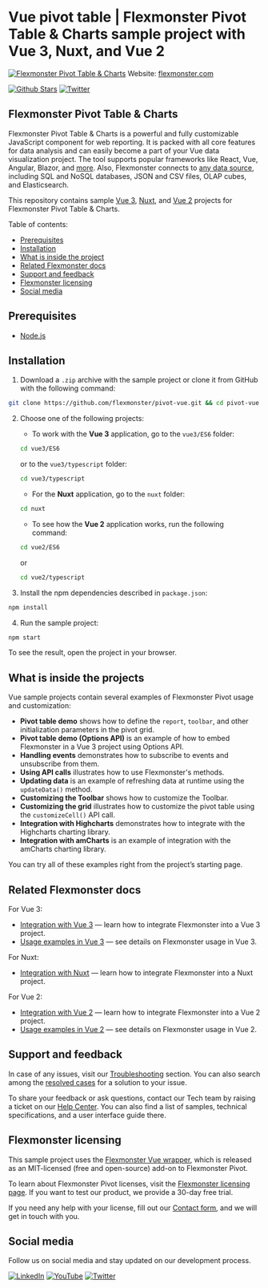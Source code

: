 # Vue pivot table | Flexmonster Pivot Table & Charts sample project with Vue 3, Nuxt, and Vue 2
[![Flexmonster Pivot Table & Charts](https://cdn.flexmonster.com/readmes/vue.webp)](https://www.flexmonster.com?r=sample_vue)
Website: [flexmonster.com](https://www.flexmonster.com?r=sample_vue)

[![Github Stars](https://img.shields.io/github/stars/flexmonster?style=social)](https://github.com/flexmonster) [![Twitter](https://img.shields.io/twitter/follow/Flexmonster?style=social)](https://twitter.com/Flexmonster)

## Flexmonster Pivot Table & Charts
Flexmonster Pivot Table & Charts is a powerful and fully customizable JavaScript component for web reporting. It is packed with all core features for data analysis and can easily become a part of your Vue data visualization project. The tool supports popular frameworks like React, Vue, Angular, Blazor, and [more](https://www.flexmonster.com/doc/available-tutorials-integration?r=sample_vue). Also, Flexmonster connects to [any data source](https://www.flexmonster.com/doc/supported-data-sources?r=sample_vue), including SQL and NoSQL databases, JSON and CSV files, OLAP cubes, and Elasticsearch. 

This repository contains sample [Vue 3](https://vuejs.org/), [Nuxt](https://nuxt.com/), and [Vue 2](https://v2.vuejs.org/) projects for Flexmonster Pivot Table & Charts.

Table of contents:

* [Prerequisites](#prerequisites)
* [Installation](#installation)
* [What is inside the project](#what-is-inside-the-project)
* [Related Flexmonster docs](#related-flexmonster-docs)
* [Support and feedback](#support-and-feedback)
* [Flexmonster licensing](#flexmonster-licensing)
* [Social media](#social-media)

## Prerequisites

- [Node.js](https://nodejs.org/en/)

## Installation

1. Download a `.zip` archive with the sample project or clone it from GitHub with the following command:

```bash
git clone https://github.com/flexmonster/pivot-vue.git && cd pivot-vue
```

2. Choose one of the following projects:

    - To work with the **Vue 3** application, go to the `vue3/ES6` folder:

    ```bash
    cd vue3/ES6
    ```
     or to the `vue3/typescript` folder:
    
    ```bash
    cd vue3/typescript
    ```

    - For the **Nuxt** application, go to the `nuxt` folder:
    ```bash
    cd nuxt
    ```

    - To see how the **Vue 2** application works, run the following command:

    ```bash
    cd vue2/ES6
    ```
    or 
    
    ```bash
    cd vue2/typescript
    ```

2. Install the npm dependencies described in `package.json`:

```bash
npm install
```

4. Run the sample project:

```bash
npm start 
```

To see the result, open the project in your browser.

## What is inside the projects

Vue sample projects contain several examples of Flexmonster Pivot usage and customization:

- **Pivot table demo** shows how to define the `report`, `toolbar`, and other initialization parameters in the pivot grid.
- **Pivot table demo (Options API)** is an example of how to embed Flexmonster in a Vue 3 project using Options API.
- **Handling events** demonstrates how to subscribe to events and unsubscribe from them. 
- **Using API calls** illustrates how to use Flexmonster's methods. 
- **Updating data** is an example of refreshing data at runtime using the `updateData()` method.
- **Customizing the Toolbar** shows how to customize the Toolbar.
- **Customizing the grid** illustrates how to customize the pivot table using the `customizeCell()` API call.
- **Integration with Highcharts** demonstrates how to integrate with the Highcharts charting library.
- **Integration with amCharts** is an example of integration with the amCharts charting library.
  
You can try all of these examples right from the project’s starting page.

## Related Flexmonster docs

For Vue 3:
- [Integration with Vue 3](https://www.flexmonster.com/doc/integration-with-vue-3/?r=sample_vue) — learn how to integrate Flexmonster into a Vue 3 project.
- [Usage examples in Vue 3](https://www.flexmonster.com/doc/usage-examples-vue-3/?r=sample_vue) — see details on Flexmonster usage in Vue 3.

For Nuxt:
- [Integration with Nuxt](https://www.flexmonster.com/doc/integration-with-nuxt/?r=sample_vue) — learn how to integrate Flexmonster into a Nuxt project.

For Vue 2:
- [Integration with Vue 2](https://www.flexmonster.com/doc/integration-with-vue-2/?r=sample_vue) — learn how to integrate Flexmonster into a Vue 2 project.
- [Usage examples in Vue 2](https://www.flexmonster.com/doc/usage-examples-vue-2/?r=sample_vue) — see details on Flexmonster usage in Vue 2.

## Support and feedback

In case of any issues, visit our [Troubleshooting](https://www.flexmonster.com/doc/typical-errors?r=sample_vue) section. You can also search among the [resolved cases](https://www.flexmonster.com/technical-support?r=sample_vue) for a solution to your issue.

To share your feedback or ask questions, contact our Tech team by raising a ticket on our [Help Center](https://www.flexmonster.com/help-center?r=sample_vue). You can also find a list of samples, technical specifications, and a user interface guide there.

## Flexmonster licensing

This sample project uses the [Flexmonster Vue wrapper](https://github.com/flexmonster/vue-flexmonster), which is released as an MIT-licensed (free and open-source) add-on to Flexmonster Pivot.

To learn about Flexmonster Pivot licenses, visit the [Flexmonster licensing page](https://www.flexmonster.com/pivot-table-editions-and-pricing?r=sample_vue). 
If you want to test our product, we provide a 30-day free trial.

If you need any help with your license, fill out our [Contact form](https://www.flexmonster.com/contact-our-team?r=sample_vue), and we will get in touch with you.

## Social media

Follow us on social media and stay updated on our development process.

[![LinkedIn](https://img.shields.io/badge/LinkedIn-blue?style=for-the-badge&logo=linkedin&logoColor=white)](https://linkedin.com/company/flexmonster) [![YouTube](https://img.shields.io/badge/YouTube-red?style=for-the-badge&logo=youtube&logoColor=white)](https://youtube.com/user/FlexMonsterPivot) [![Twitter](https://img.shields.io/badge/Twitter-blue?style=for-the-badge&logo=twitter&logoColor=white)](https://twitter.com/flexmonster)
